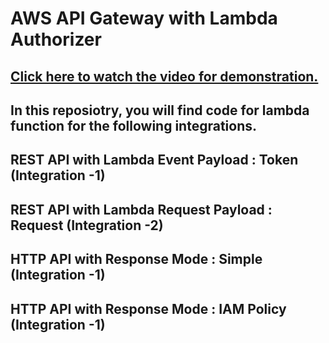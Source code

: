 # AWS API Gateway with Lambda Authorizer

## [Click here to watch the video for demonstration.](url)

## In this reposiotry, you will find code for lambda function for the following integrations.

## REST API with Lambda Event Payload : Token (Integration -1)

## REST API with Lambda Request Payload : Request (Integration -2)

## HTTP API with Response Mode : Simple (Integration -1)

## HTTP API with Response Mode : IAM Policy (Integration -1)